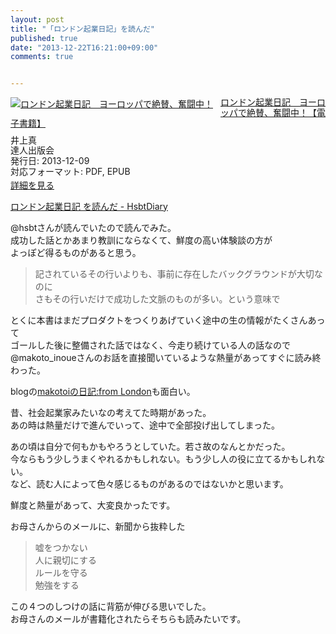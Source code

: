 ```yaml
---
layout: post
title: "「ロンドン起業日記」を読んだ"
published: true
date: "2013-12-22T16:21:00+09:00"
comments: true


---
```


<div class="amazlet-box" style="margin-bottom:0px;"><div class="amazlet-image" style="float:left;margin:0px 12px 1px 0px;"><a href="http://tatsu-zine.com/books/a-london-startup-diary" name="amazletlink" target="_blank"><img src="http://tatsu-zine.com/images/books/205/cover_s.jpg" alt="ロンドン起業日記　ヨーロッパで絶賛、奮闘中！" style="border: none;" /></a></div><div class="amazlet-info" style="line-height:120%;margin-bottom:10px"><div class="amazlet-name" style="margin-bottom:10px;line-height:120%"><a href="http://tatsu-zine.com/books/a-london-startup-diary" name="amazletlink" target="_blank">ロンドン起業日記　ヨーロッパで絶賛、奮闘中！【電子書籍】</a></div><div class="amazlet-detail">井上真<br />達人出版会<br />発行日: 2013-12-09<br />対応フォーマット: PDF, EPUB<br /></div><div class="amazlet-sub-info" style="float:left;"><div class="amazlet-link" style="margin-top:5px"><a href="http://tatsu-zine.com/books/a-london-startup-diary" name="amazletlink" target="_blank">詳細を見る</a></div></div></div><div class="amazlet-footer" style="clear:left"></div></div>

[ロンドン起業日記 を読んだ - HsbtDiary](http://www.hsbt.org/diary/20131216.html)  
  
@hsbtさんが読んでいたので読んでみた。  
成功した話とかあまり教訓にならなくて、鮮度の高い体験談の方が  
よっぽど得るものがあると思う。  
  
> 記されているその行いよりも、事前に存在したバックグラウンドが大切なのに  
> さもその行いだけで成功した文脈のものが多い。という意味で  
  
とくに本書はまだプロダクトをつくりあげていく途中の生の情報がたくさんあって  
ゴールした後に整備された話ではなく、今走り続けている人の話なので  
@makoto_inoueさんのお話を直接聞いているような熱量があってすぐに読み終わった。  
  
blogの[makotoiの日記:from London](http://d.hatena.ne.jp/makotoi/)も面白い。  
  
昔、社会起業家みたいなの考えてた時期があった。  
あの時は熱量だけで進んでいって、途中で全部投げ出してしまった。  
  
あの頃は自分で何もかもやろうとしていた。若さ故のなんとかだった。  
今ならもう少しうまくやれるかもしれない。もう少し人の役に立てるかもしれない。  
など、読む人によって色々感じるものがあるのではないかと思います。  
  
鮮度と熱量があって、大変良かったです。  
  
お母さんからのメールに、新聞から抜粋した

> 嘘をつかない  
> 人に親切にする  
> ルールを守る  
> 勉強をする  
  
この４つのしつけの話に背筋が伸びる思いでした。  
お母さんのメールが書籍化されたらそちらも読みたいです。

